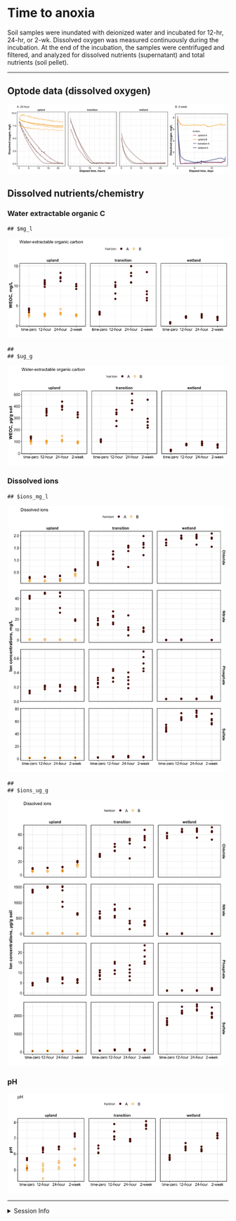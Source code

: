 Time to anoxia
================

Soil samples were inundated with deionized water and incubated for
12-hr, 24-hr, or 2-wk. Dissolved oxygen was measured continuously during
the incubation. At the end of the incubation, the samples were
centrifuged and filtered, and analyzed for dissolved nutrients
(supernatant) and total nutrients (soil pellet).

------------------------------------------------------------------------

## Optode data (dissolved oxygen)

![](anoxia_report_files/figure-gfm/optode_group_subset-1.png)<!-- -->

## Dissolved nutrients/chemistry

### Water extractable organic C

    ## $mg_l

![](anoxia_report_files/figure-gfm/weoc-1.png)<!-- -->

    ## 
    ## $ug_g

![](anoxia_report_files/figure-gfm/weoc-2.png)<!-- -->

### Dissolved ions

    ## $ions_mg_l

![](anoxia_report_files/figure-gfm/ions-1.png)<!-- -->

    ## 
    ## $ions_ug_g

![](anoxia_report_files/figure-gfm/ions-2.png)<!-- -->

### pH

![](anoxia_report_files/figure-gfm/pH-1.png)<!-- -->

------------------------------------------------------------------------

<details>
<summary>
Session Info
</summary>

Date run: 2022-10-17

    ## R version 4.2.1 (2022-06-23)
    ## Platform: x86_64-apple-darwin17.0 (64-bit)
    ## Running under: macOS Big Sur ... 10.16
    ## 
    ## Matrix products: default
    ## BLAS:   /Library/Frameworks/R.framework/Versions/4.2/Resources/lib/libRblas.0.dylib
    ## LAPACK: /Library/Frameworks/R.framework/Versions/4.2/Resources/lib/libRlapack.dylib
    ## 
    ## locale:
    ## [1] en_US.UTF-8/en_US.UTF-8/en_US.UTF-8/C/en_US.UTF-8/en_US.UTF-8
    ## 
    ## attached base packages:
    ## [1] stats     graphics  grDevices utils     datasets  methods   base     
    ## 
    ## other attached packages:
    ##  [1] googlesheets4_1.0.1 forcats_0.5.2       stringr_1.4.1      
    ##  [4] dplyr_1.0.9         purrr_0.3.4         readr_2.1.2        
    ##  [7] tidyr_1.2.0         tibble_3.1.8        ggplot2_3.3.6      
    ## [10] tidyverse_1.3.2     tarchetypes_0.7.0   targets_0.13.1     
    ## 
    ## loaded via a namespace (and not attached):
    ##  [1] lubridate_1.8.0    ps_1.7.1           assertthat_0.2.1   digest_0.6.29     
    ##  [5] utf8_1.2.2         R6_2.5.1           cellranger_1.1.0   backports_1.4.1   
    ##  [9] reprex_2.0.2       evaluate_0.16      highr_0.9          httr_1.4.4        
    ## [13] pillar_1.8.1       soilpalettes_0.1.0 rlang_1.0.5        curl_4.3.2        
    ## [17] readxl_1.4.1       rstudioapi_0.14    data.table_1.14.2  callr_3.7.2       
    ## [21] rmarkdown_2.16     labeling_0.4.2     googledrive_2.0.0  igraph_1.3.4      
    ## [25] munsell_0.5.0      broom_1.0.0        compiler_4.2.1     modelr_0.1.9      
    ## [29] xfun_0.32          pkgconfig_2.0.3    askpass_1.1        htmltools_0.5.3   
    ## [33] openssl_2.0.2      tidyselect_1.1.2   codetools_0.2-18   fansi_1.0.3       
    ## [37] crayon_1.5.1       tzdb_0.3.0         dbplyr_2.2.1       withr_2.5.0       
    ## [41] rappdirs_0.3.3     grid_4.2.1         jsonlite_1.8.0     gtable_0.3.0      
    ## [45] lifecycle_1.0.1    DBI_1.1.3          magrittr_2.0.3     scales_1.2.1      
    ## [49] cli_3.3.0          stringi_1.7.8      farver_2.1.1       fs_1.5.2          
    ## [53] xml2_1.3.3         ellipsis_0.3.2     generics_0.1.3     vctrs_0.4.1       
    ## [57] cowplot_1.1.1      tools_4.2.1        glue_1.6.2         hms_1.1.2         
    ## [61] fastmap_1.1.0      processx_3.7.0     yaml_2.3.5         colorspace_2.0-3  
    ## [65] gargle_1.2.0       base64url_1.4      rvest_1.0.3        knitr_1.40        
    ## [69] haven_2.5.1

</details>
